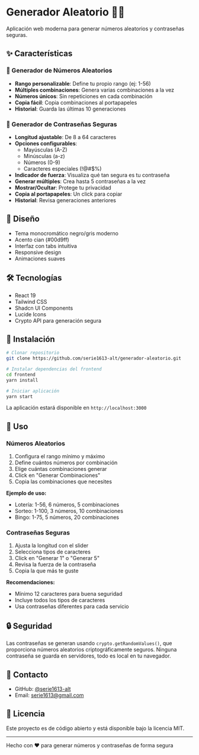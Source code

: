 # Generador Aleatorio 🎲🔐

Aplicación web moderna para generar números aleatorios y contraseñas seguras.

## ✨ Características

### 🎲 Generador de Números Aleatorios
- **Rango personalizable**: Define tu propio rango (ej: 1-56)
- **Múltiples combinaciones**: Genera varias combinaciones a la vez
- **Números únicos**: Sin repeticiones en cada combinación
- **Copia fácil**: Copia combinaciones al portapapeles
- **Historial**: Guarda las últimas 10 generaciones

### 🔐 Generador de Contraseñas Seguras
- **Longitud ajustable**: De 8 a 64 caracteres
- **Opciones configurables**:
  - Mayúsculas (A-Z)
  - Minúsculas (a-z)
  - Números (0-9)
  - Caracteres especiales (!@#$%)
- **Indicador de fuerza**: Visualiza qué tan segura es tu contraseña
- **Generar múltiples**: Crea hasta 5 contraseñas a la vez
- **Mostrar/Ocultar**: Protege tu privacidad
- **Copia al portapapeles**: Un click para copiar
- **Historial**: Revisa generaciones anteriores

## 🎨 Diseño

- Tema monocromático negro/gris moderno
- Acento cian (#00d9ff)
- Interfaz con tabs intuitiva
- Responsive design
- Animaciones suaves

## 🛠️ Tecnologías

- React 19
- Tailwind CSS
- Shadcn UI Components
- Lucide Icons
- Crypto API para generación segura

## 🚀 Instalación

```bash
# Clonar repositorio
git clone https://github.com/serie1613-alt/generador-aleatorio.git

# Instalar dependencias del frontend
cd frontend
yarn install

# Iniciar aplicación
yarn start
```

La aplicación estará disponible en `http://localhost:3000`

## 📖 Uso

### Números Aleatorios
1. Configura el rango mínimo y máximo
2. Define cuántos números por combinación
3. Elige cuántas combinaciones generar
4. Click en "Generar Combinaciones"
5. Copia las combinaciones que necesites

**Ejemplo de uso:**
- Lotería: 1-56, 6 números, 5 combinaciones
- Sorteo: 1-100, 3 números, 10 combinaciones
- Bingo: 1-75, 5 números, 20 combinaciones

### Contraseñas Seguras
1. Ajusta la longitud con el slider
2. Selecciona tipos de caracteres
3. Click en "Generar 1" o "Generar 5"
4. Revisa la fuerza de la contraseña
5. Copia la que más te guste

**Recomendaciones:**
- Mínimo 12 caracteres para buena seguridad
- Incluye todos los tipos de caracteres
- Usa contraseñas diferentes para cada servicio

## 🔒 Seguridad

Las contraseñas se generan usando `crypto.getRandomValues()`, que proporciona números aleatorios criptográficamente seguros. Ninguna contraseña se guarda en servidores, todo es local en tu navegador.

## 📧 Contacto

- GitHub: [@serie1613-alt](https://github.com/serie1613-alt)
- Email: serie1613@gmail.com

## 📝 Licencia

Este proyecto es de código abierto y está disponible bajo la licencia MIT.

---

Hecho con ❤️ para generar números y contraseñas de forma segura
